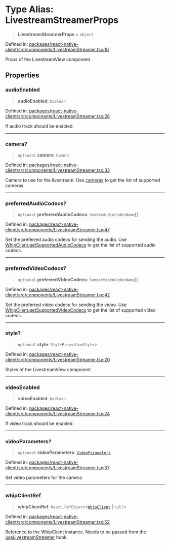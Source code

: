 # Type Alias: LivestreamStreamerProps

> **LivestreamStreamerProps** = `object`

Defined in: [packages/react-native-client/src/components/LivestreamStreamer.tsx:16](https://github.com/fishjam-cloud/mobile-client-sdk/blob/b59d08631f5fbe1fa162c766a63916c14024e0d4/packages/react-native-client/src/components/LivestreamStreamer.tsx#L16)

Props of the LivestreamView component

## Properties

### audioEnabled

> **audioEnabled**: `boolean`

Defined in: [packages/react-native-client/src/components/LivestreamStreamer.tsx:28](https://github.com/fishjam-cloud/mobile-client-sdk/blob/b59d08631f5fbe1fa162c766a63916c14024e0d4/packages/react-native-client/src/components/LivestreamStreamer.tsx#L28)

If audio track should be enabled.

***

### camera?

> `optional` **camera**: `Camera`

Defined in: [packages/react-native-client/src/components/LivestreamStreamer.tsx:33](https://github.com/fishjam-cloud/mobile-client-sdk/blob/b59d08631f5fbe1fa162c766a63916c14024e0d4/packages/react-native-client/src/components/LivestreamStreamer.tsx#L33)

Camera to use for the livestream.
Use [cameras](../variables/cameras.md) to get the list of supported cameras.

***

### preferredAudioCodecs?

> `optional` **preferredAudioCodecs**: `SenderAudioCodecName`[]

Defined in: [packages/react-native-client/src/components/LivestreamStreamer.tsx:47](https://github.com/fishjam-cloud/mobile-client-sdk/blob/b59d08631f5fbe1fa162c766a63916c14024e0d4/packages/react-native-client/src/components/LivestreamStreamer.tsx#L47)

Set the preferred audio codecs for sending the audio.
Use [WhipClient.getSupportedAudioCodecs](../classes/WhipClient.md#getsupportedaudiocodecs) to get the list of supported audio codecs.

***

### preferredVideoCodecs?

> `optional` **preferredVideoCodecs**: `SenderVideoCodecName`[]

Defined in: [packages/react-native-client/src/components/LivestreamStreamer.tsx:42](https://github.com/fishjam-cloud/mobile-client-sdk/blob/b59d08631f5fbe1fa162c766a63916c14024e0d4/packages/react-native-client/src/components/LivestreamStreamer.tsx#L42)

Set the preferred video codecs for sending the video.
Use [WhipClient.getSupportedVideoCodecs](../classes/WhipClient.md#getsupportedvideocodecs) to get the list of supported video codecs.

***

### style?

> `optional` **style**: `StyleProp`\<`ViewStyle`\>

Defined in: [packages/react-native-client/src/components/LivestreamStreamer.tsx:20](https://github.com/fishjam-cloud/mobile-client-sdk/blob/b59d08631f5fbe1fa162c766a63916c14024e0d4/packages/react-native-client/src/components/LivestreamStreamer.tsx#L20)

Styles of the LivestreamView component

***

### videoEnabled

> **videoEnabled**: `boolean`

Defined in: [packages/react-native-client/src/components/LivestreamStreamer.tsx:24](https://github.com/fishjam-cloud/mobile-client-sdk/blob/b59d08631f5fbe1fa162c766a63916c14024e0d4/packages/react-native-client/src/components/LivestreamStreamer.tsx#L24)

If video track should be enabled.

***

### videoParameters?

> `optional` **videoParameters**: [`VideoParameters`](../enumerations/VideoParameters.md)

Defined in: [packages/react-native-client/src/components/LivestreamStreamer.tsx:37](https://github.com/fishjam-cloud/mobile-client-sdk/blob/b59d08631f5fbe1fa162c766a63916c14024e0d4/packages/react-native-client/src/components/LivestreamStreamer.tsx#L37)

Set video parameters for the camera

***

### whipClientRef

> **whipClientRef**: `React.RefObject`\<[`WhipClient`](../classes/WhipClient.md) \| `null`\>

Defined in: [packages/react-native-client/src/components/LivestreamStreamer.tsx:52](https://github.com/fishjam-cloud/mobile-client-sdk/blob/b59d08631f5fbe1fa162c766a63916c14024e0d4/packages/react-native-client/src/components/LivestreamStreamer.tsx#L52)

Reference to the WhipClient instance. Needs to be passed from the [useLivestreamStreamer](../functions/useLivestreamStreamer.md) hook.
